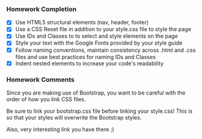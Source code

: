 ### Homework Completion

- [x] Use HTML5 structural elements (nav, header, footer)
- [x] Use a CSS Reset file in addition to your style.css file to style the page     
- [x] Use IDs and Classes to to select and style elements on the page     
- [x] Style your text with the Google Fonts provided by your style guide      
- [x] Follow naming conventions, maintain consistency across .html and .css files and use best practices for naming IDs and Classes     
- [x] Indent nested elements to increase your code's readability

### Homework Comments
Since you are making use of Bootstrap, you want to be careful with the order of how you link CSS files.

Be sure to link your bootstrap.css file before linking your style.css! This is so that your styles will overwrite the Bootstrap styles. 

Also, very interesting link you have there ;)
